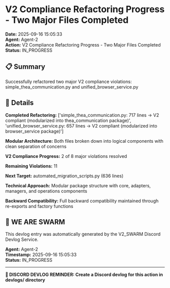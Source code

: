 # V2 Compliance Refactoring Progress - Two Major Files Completed

**Date:** 2025-09-16 15:05:33  
**Agent:** Agent-2  
**Action:** V2 Compliance Refactoring Progress - Two Major Files Completed  
**Status:** IN_PROGRESS

## 📋 Summary

Successfully refactored two major V2 compliance violations: simple_thea_communication.py and unified_browser_service.py

## 🎯 Details

**Completed Refactoring:** ['simple_thea_communication.py: 717 lines → V2 compliant (modularized into thea_communication package)', 'unified_browser_service.py: 657 lines → V2 compliant (modularized into browser_service package)']

**Modular Architecture:** Both files broken down into logical components with clean separation of concerns

**V2 Compliance Progress:** 2 of 8 major violations resolved

**Remaining Violations:** 11

**Next Target:** automated_migration_scripts.py (636 lines)

**Technical Approach:** Modular package structure with core, adapters, managers, and operations components

**Backward Compatibility:** Full backward compatibility maintained through re-exports and factory functions

## 🐝 WE ARE SWARM

This devlog entry was automatically generated by the V2_SWARM Discord Devlog Service.

**Agent:** Agent-2  
**Timestamp:** 2025-09-16 15:05:33  
**Status:** IN_PROGRESS

---

**📝 DISCORD DEVLOG REMINDER: Create a Discord devlog for this action in devlogs/ directory**
